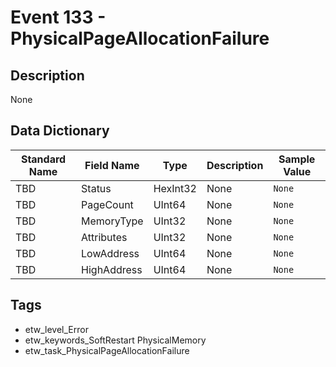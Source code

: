 # Event 133 - PhysicalPageAllocationFailure

## Description
None

## Data Dictionary
|Standard Name|Field Name|Type|Description|Sample Value|
|---|---|---|---|---|
|TBD|Status|HexInt32|None|`None`|
|TBD|PageCount|UInt64|None|`None`|
|TBD|MemoryType|UInt32|None|`None`|
|TBD|Attributes|UInt32|None|`None`|
|TBD|LowAddress|UInt64|None|`None`|
|TBD|HighAddress|UInt64|None|`None`|

## Tags
* etw_level_Error
* etw_keywords_SoftRestart PhysicalMemory
* etw_task_PhysicalPageAllocationFailure